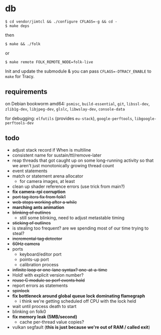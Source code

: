 # db

```
$ cd vendor/jimtcl && ./configure CFLAGS=-g && cd -
$ make deps
```

then

```
$ make && ./folk
```

or

```
$ make remote FOLK_REMOTE_NODE=folk-live
```

Init and update the submodule & you can pass `CFLAGS=-DTRACY_ENABLE`
to `make` for Tracy.

## requirements

on Debian bookworm amd64: `psmisc`, `build-essential`, `git`,
`libssl-dev`, `zlib1g-dev`, `libjpeg-dev`, `glslc`, `libwslay-dev`, `console-data`

for debugging: `elfutils` (provides `eu-stack`), `google-perftools`,
`libgoogle-perftools-dev`

## todo

- adjust stack record if When is multiline
- consistent name for sustain/ttl/remove-later
- reap threads that got caught up on some long-running activity so
  that we aren't just monotonically growing thread count
- event statements
- match or statement arena allocator
  - for camera images, at least
- clean up shader reference errors (use trick from main?)
- **fix camera-rpi corruption**
- ~~port tag iters fix from folk1~~
- ~~web stops working after a while~~
- **marching ants animation**
- ~~blinking of outlines~~
  - still some blinking, need to adjust metastable timing
- ~~sticking of outlines~~
- is stealing too frequent? are we spending most of our time trying to
  steal?
- ~~incremental tag detector~~
- ~~60Hz camera~~
- ports
  - keyboard/editor port
  - points-up port
  - calibration process
- ~~infinite loop or one-lane syntax? one-at-a-time~~
- Hold! with explicit version number?
- ~~reuse C module so perf events hold~~
- report errors as statements
- ~~spinlock~~
- **fix bottleneck around global queue lock dominating flamegraph**
  - i think we're getting scheduled off CPU with the lock held
- wait until process death to start
- blinking on folk0
- **fix memory leak (5MB/second)**
  - cache per-thread value copies?
- vulkan segfault (**this is just because we're out of RAM / called exit**)
